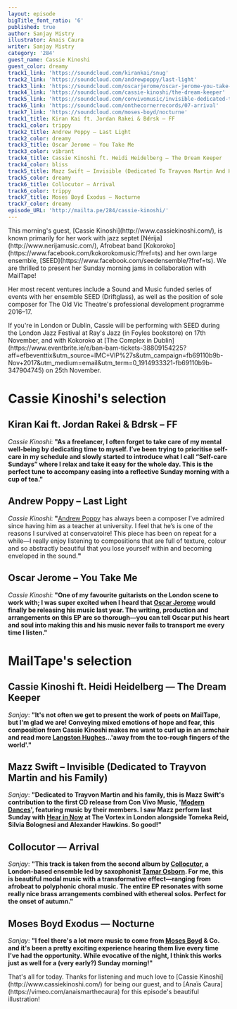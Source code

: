 ```yaml
---
layout: episode
bigTitle_font_ratio: '6'
published: true
author: Sanjay Mistry
illustrator: Anais Caura
writer: Sanjay Mistry
category: '284'
guest_name: Cassie Kinoshi
guest_color: dreamy
track1_link: 'https://soundcloud.com/kirankai/snug'
track2_link: 'https://soundcloud.com/andrewpoppy/last-light'
track3_link: 'https://soundcloud.com/oscarjerome/oscar-jerome-you-take-me'
track4_link: 'https://soundcloud.com/cassie-kinoshi/the-dream-keeper'
track5_link: 'https://soundcloud.com/convivomusic/invisible-dedicated-to-trayvon'
track6_link: 'https://soundcloud.com/onthecornerrecords/07-arrival'
track7_link: 'https://soundcloud.com/moses-boyd/nocturne'
track1_title: Kiran Kai ft. Jordan Rakei & Bdrsk – FF
track1_color: trippy
track2_title: Andrew Poppy – Last Light
track2_color: dreamy
track3_title: Oscar Jerome – You Take Me
track3_color: vibrant
track4_title: Cassie Kinoshi ft. Heidi Heidelberg – The Dream Keeper
track4_color: bliss
track5_title: Mazz Swift – Invisible (Dedicated To Trayvon Martin And His Family)
track5_color: dreamy
track6_title: Collocutor – Arrival
track6_color: trippy
track7_title: Moses Boyd Exodus – Nocturne
track7_color: dreamy
episode_URL: 'http://mailta.pe/284/cassie-kinoshi/'
---
```

<p id="introduction">This morning's guest, [Cassie Kinoshi](http://www.cassiekinoshi.com/), is known primarily for her work with jazz septet [Nérija](http://www.nerijamusic.com/), Afrobeat band [Kokoroko](https://www.facebook.com/kokorokomusic/?fref=ts) and her own large ensemble, [SEED](https://www.facebook.com/seedensemble/?fref=ts). We are thrilled to present her Sunday morning jams in collaboration with MailTape!</p>
<p>Her most recent ventures include a Sound and Music funded series of events with her ensemble SEED (Driftglass), as well as the position of sole composer for The Old Vic Theatre's professional development programme 2016–17.</p>
<p>If you're in London or Dublin, Cassie will be performing with SEED during the London Jazz Festival at Ray's Jazz (in Foyles bookstore) on 17th November, and with Kokoroko at [The Complex in Dublin](https://www.eventbrite.ie/e/ban-bam-tickets-38809154225?aff=efbeventtix&utm_source=IMC+VIP%27s&utm_campaign=fb69110b9b-Nov+2017&utm_medium=email&utm_term=0_1914933321-fb69110b9b-347904745) on 25th November.</p>


# Cassie Kinoshi's selection



## Kiran Kai ft. Jordan Rakei & Bdrsk – FF
_Cassie Kinoshi_: **"**As a freelancer, I often forget to take care of my mental well-being by dedicating time to myself. I’ve been trying to prioritise self-care in my schedule and slowly started to introduce what I call “Self-care Sundays” where I relax and take it easy for the whole day. This is the perfect tune to accompany easing into a reflective Sunday morning with a cup of tea.**"**

## Andrew Poppy – Last Light
_Cassie Kinoshi_: **"**[Andrew Poppy](http://www.andrewpoppy.co.uk/Welcome.html) has always been a composer I’ve admired since having him as a teacher at university. I feel that he’s is one of the reasons I survived at conservatoire! This piece has been on repeat for a while—I really enjoy listening to compositions that are full of texture, colour and so abstractly beautiful that you lose yourself within and becoming enveloped in the sound.**"**

## Oscar Jerome – You Take Me
_Cassie Kinoshi_: **"**One of my favourite guitarists on the London scene to work with; I was super excited when I heard that [Oscar Jerome](https://twitter.com/oscjerome) would finally be releasing his music last year. The writing, production and arrangements on this EP are so thorough—you can tell Oscar put his heart and soul into making this and his music never fails to transport me every time I listen.**"**


# MailTape's selection

## Cassie Kinoshi ft. Heidi Heidelberg — The Dream Keeper
_Sanjay_: **"**It's not often we get to present the work of poets on MailTape, but I'm glad we are! Conveying mixed emotions of hope and fear, this composition from Cassie Kinoshi makes me want to curl up in an armchair and read more [Langston Hughes](https://en.wikipedia.org/wiki/Langston_Hughes)...'away from the too-rough fingers of the world'.**"**

## Mazz Swift – Invisible (Dedicated to Trayvon Martin and his Family)
_Sanjay_: **"**Dedicated to Trayvon Martin and his family, this is Mazz Swift's contribution to the first CD release from Con Vivo Music, '[Modern Dances](https://soundcloud.com/convivomusic/sets/modern-dances)', featuring music by their members. I saw Mazz perform last Sunday with [Hear in Now](http://www.hearinnow.com/) at The Vortex in London alongside Tomeka Reid, Silvia Bolognesi and Alexander Hawkins. So good!**"**

## Collocutor — Arrival
_Sanjay_: **"**This track is taken from the second album by [Collocutor](https://collocutor.uk/), a London-based ensemble led by saxophonist [Tamar Osborn](https://tamarosborn.com/). For me, this is beautiful modal music with a transformative effect—ranging from afrobeat to polyphonic choral music. The entire EP resonates with some really nice brass arrangements combined with ethereal solos. Perfect for the onset of autumn.**"**

## Moses Boyd Exodus — Nocturne
_Sanjay_: **"**I feel there's a lot more music to come from [Moses Boyd](http://www.mosesboyd.co.uk/) & Co. and it's been a pretty exciting experience hearing them live every time I've had the opportunity. While evocative of the night, I think this works just as well for a (very early?) Sunday morning!**"**

<p id="outroduction">That's all for today. Thanks for listening and much love to [Cassie Kinoshi](http://www.cassiekinoshi.com/) for being our guest, and to [Anaïs Caura](https://vimeo.com/anaismarthecaura) for this episode's beautiful illustration!</p>
